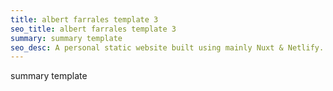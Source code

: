 ```yaml
---
title: albert farrales template 3
seo_title: albert farrales template 3
summary: summary template
seo_desc: A personal static website built using mainly Nuxt & Netlify. Very high performance on tests with Google Lighthouse.
---
```


summary template
